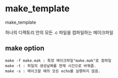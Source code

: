 # make_template
make_template

하나의 디렉토리 안의 모든 .c 파일을 컴파일하는 메이크파일

## make option

    make -f make.mak : 특정 메이크파일"make.mak"로 컴파일
    make -t : 파일의 생성날짜를 현재 시간으로 바꿔줌.
    make -s : 메이크할 때의 모든 echo를 실행하지 않음.
    